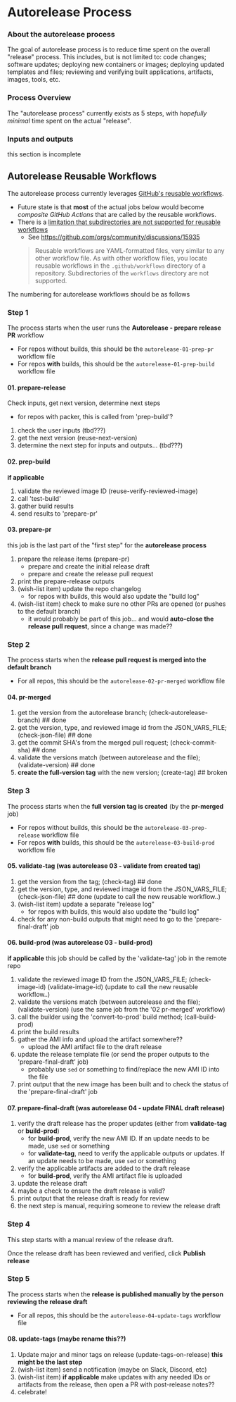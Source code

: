# Autorelease Process

### About the autorelease process

The goal of autorelease process is to reduce time spent on the overall "release" process.  This includes, but is not limited to: code changes; software updates; deploying new containers or images; deploying updated templates and files; reviewing and verifying built applications, artifacts, images, tools, etc.

### Process Overview

The "autorelease process" currently exists as 5 steps, with _hopefully minimal_ time spent on the actual "release".

### Inputs and outputs

this section is incomplete

## Autorelease Reusable Workflows

The autorelease process currently leverages [GitHub's reusable workflows](https://docs.github.com/en/actions/using-workflows/reusing-workflows).
- Future state is that **most** of the actual jobs below would become _composite GitHub Actions_ that are called by the reusable workflows.
- There is a [limitation that subdirectories are not supported for reusable workflows](https://docs.github.com/en/actions/using-workflows/reusing-workflows#creating-a-reusable-workflow)
    - See https://github.com/orgs/community/discussions/15935
    > Reusable workflows are YAML-formatted files, very similar to any other workflow file. As with other workflow files, you locate reusable workflows in the `.github/workflows` directory of a repository. Subdirectories of the `workflows` directory are not supported.

The numbering for autorelease workflows should be as follows

### Step 1

The process starts when the user runs the **Autorelease - prepare release PR** workflow
- For repos without builds, this should be the `autorelease-01-prep-pr` workflow file
- For repos **with** builds, this should be the `autorelease-01-prep-build` workflow file

#### 01. prepare-release

Check inputs, get next version, determine next steps
- for repos with packer, this is called from 'prep-build'?

1. check the user inputs             (tbd???)
2. get the next version              (reuse-next-version)
3. determine the next step for inputs and outputs... (tbd???)

#### 02. prep-build

**if applicable**

1. validate the reviewed image ID    (reuse-verify-reviewed-image)
2. call 'test-build'
3. gather build results
4. send results to 'prepare-pr'

#### 03. prepare-pr

this job is the last part of the "first step" for the **autorelease process**

1. prepare the release items    (prepare-pr)
    - prepare and create the initial release draft
    - prepare and create the release pull request
2. print the prepare-release outputs
3. (wish-list item) update the repo changelog
    - for repos with builds, this would also update the "build log"
4. (wish-list item) check to make sure no other PRs are opened (or pushes to the default branch)
    - it would probably be part of this job... and would **auto-close the release pull request**, since a change was made??

### Step 2

The process starts when the **release pull request is merged into the default branch**
- For all repos, this should be the `autorelease-02-pr-merged` workflow file

#### 04. pr-merged

1. get the version from the autorelease branch;                             (check-autorelease-branch)    ## done
2. get the version, type, and reviewed image id from the JSON_VARS_FILE;    (check-json-file)             ## done
3. get the commit SHA's from the merged pull request;                       (check-commit-sha)            ## done
4. validate the versions match (between autorelease and the file);          (validate-version)            ## done
5. **create the full-version tag** with the new version;                    (create-tag)                  ## broken

### Step 3

The process starts when the **full version tag is created** (by the **pr-merged** job)
- For repos without builds, this should be the `autorelease-03-prep-release` workflow file
- For repos **with** builds, this should be the `autorelease-03-build-prod` workflow file

#### 05. validate-tag   (was autorelease 03 - validate from created tag)

1. get the version from the tag;                                            (check-tag)             ## done
2. get the version, type, and reviewed image id from the JSON_VARS_FILE;    (check-json-file)       ## done  (update to call the new reusable workflow..)
3. (wish-list item) update a separate "release log"
    - for repos with builds, this would also update the "build log"
4. check for any non-build outputs that might need to go to the 'prepare-final-draft' job 

#### 06. build-prod     (was autorelease 03 - build-prod)

**if applicable** this job should be called by the 'validate-tag' job in the remote repo

1. validate the reviewed image ID from the JSON_VARS_FILE;             (check-image-id)          (validate-image-id)       (update to call the new reusable workflow..)
2. validate the versions match (between autorelease and the file);     (validate-version)        (use the same job from the '02 pr-merged' workflow)
3. call the builder using the 'convert-to-prod' build method;               (call-build-prod)
4. print the build results
5. gather the AMI info and upload the artifact somewhere??
    - upload the AMI artifact file to the draft release
6. update the release template file (or send the proper outputs to the 'prepare-final-draft' job)
    - probably use `sed` or something to find/replace the new AMI ID into the file
7. print output that the new image has been built and to check the status of the 'prepare-final-draft' job

#### 07. prepare-final-draft     (was autorelease 04 - update FINAL draft release)

1. verify the draft release has the proper updates (either from **validate-tag** or **build-prod**)
    - for **build-prod**, verify the new AMI ID.  If an update needs to be made, use `sed` or something
    - for **validate-tag**, need to verify the applicable outputs or updates.  If an update needs to be made, use `sed` or something
2. verify the applicable artifacts are added to the draft release
    - for **build-prod**, verify the AMI artifact file is uploaded
3. update the release draft
4. maybe a check to ensure the draft release is valid?
5. print output that the release draft is ready for review
6. the next step is manual, requiring someone to review the release draft

### Step 4

This step starts with a manual review of the release draft.

Once the release draft has been reviewed and verified, click **Publish release**

### Step 5

The process starts when the **release is published manually by the person reviewing the release draft**
- For all repos, this should be the `autorelease-04-update-tags` workflow file

#### 08. update-tags    (maybe rename this??)

1. Update major and minor tags on release (update-tags-on-release)   **this might be the last step**
2. (wish-list item) send a notification (maybe on Slack, Discord, etc)
3. (wish-list item) **if applicable** make updates with any needed IDs or artifacts from the release, then open a PR with post-release notes??
4. celebrate!
